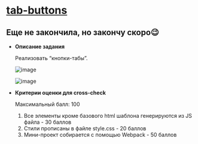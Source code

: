 # [tab-buttons](https://dianazhusupbek.github.io/tab-buttons/)
## Еще не закончила, но закончу скоро😉
- **Описание задания**
    
    Реализовать “кнопки-табы”.
    
    ![image](https://user-images.githubusercontent.com/88156532/162625222-e20977b1-d3fd-4cd5-bac1-98b76a74b863.png)
    
    ![image](https://user-images.githubusercontent.com/88156532/162625229-33449d6c-4117-4841-884e-48eef1b3c90a.png)
    
- **Критерии оценки для cross-check**
    
    Максимальный балл: 100
    
    1. Все	элементы кроме базового html шаблона генерируются из JS файла - 30 баллов
    2. Стили прописаны	в файле style.css - 20 баллов
    3. Мини-проект	собирается с помощью Webpack - 50 баллов
